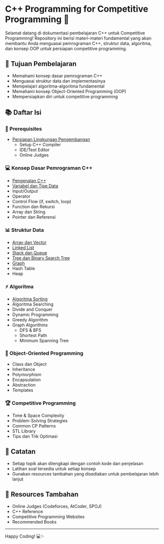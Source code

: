 # C++ Programming for Competitive Programming 🚀

Selamat datang di dokumentasi pembelajaran C++ untuk Competitive Programming! Repository ini berisi materi-materi fundamental yang akan membantu Anda menguasai pemrograman C++, struktur data, algoritma, dan konsep OOP untuk persiapan competitive programming.

## 🎯 Tujuan Pembelajaran
- Memahami konsep dasar pemrograman C++
- Menguasai struktur data dan implementasinya
- Mempelajari algoritma-algoritma fundamental
- Memahami konsep Object-Oriented Programming (OOP)
- Mempersiapkan diri untuk competitive programming

## 📚 Daftar Isi

### 🔰 Prerequisites
- [Persiapan Lingkungan Pengembangan](Prerequisites.md)
  - Setup C++ Compiler
  - IDE/Text Editor
  - Online Judges

### 💻 Konsep Dasar Pemrograman C++
- [Pengenalan C++](BasicProgrammingConcept/introduction.md)
- [Variabel dan Tipe Data](BasicProgrammingConcept/variable&dataTypes.md)
- Input/Output
- Operator
- Control Flow (if, switch, loop)
- Function dan Rekursi
- Array dan String
- Pointer dan Referensi

### 📊 Struktur Data
- [Array dan Vector](DataStructures/array.md)
- [Linked List](DataStructures/linked-list.md)
- [Stack dan Queue](DataStructures/stack-queue.md)
- [Tree dan Binary Search Tree](DataStructures/tree.md)
- [Graph](DataStructures/graph.md)
- Hash Table
- Heap

### ⚡ Algoritma
- [Algoritma Sorting](Algorithms/sorting.md)
- Algoritma Searching
- Divide and Conquer
- Dynamic Programming
- Greedy Algorithm
- Graph Algorithms
  - DFS & BFS
  - Shortest Path
  - Minimum Spanning Tree

### 🎨 Object-Oriented Programming
- Class dan Object
- Inheritance
- Polymorphism
- Encapsulation
- Abstraction
- Templates

### 🏆 Competitive Programming
- Time & Space Complexity
- Problem-Solving Strategies
- Common CP Patterns
- STL Library
- Tips dan Trik Optimasi

## 📝 Catatan
- Setiap topik akan dilengkapi dengan contoh kode dan penjelasan
- Latihan soal tersedia untuk setiap konsep
- Gunakan resources tambahan yang disediakan untuk pembelajaran lebih lanjut

## 🔗 Resources Tambahan
- Online Judges (Codeforces, AtCoder, SPOJ)
- C++ Reference
- Competitive Programming Websites
- Recommended Books

---
Happy Coding! 💻✨
